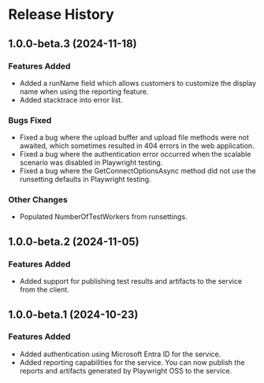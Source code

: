# Release History

## 1.0.0-beta.3 (2024-11-18)

### Features Added

- Added a runName field which allows customers to customize the display name when using the reporting feature.
- Added stacktrace into error list.

### Bugs Fixed

- Fixed a bug where the upload buffer and upload file methods were not awaited, which sometimes resulted in 404 errors in the web application.
- Fixed a bug where the authentication error occurred when the scalable scenario was disabled in Playwright testing.
- Fixed a bug where the GetConnectOptionsAsync method did not use the runsetting defaults in Playwright testing.

### Other Changes

- Populated NumberOfTestWorkers from runsettings.

## 1.0.0-beta.2 (2024-11-05)
 
### Features Added
 
- Added support for publishing test results and artifacts to the service from the client. 

## 1.0.0-beta.1 (2024-10-23)

### Features Added

- Added authentication using Microsoft Entra ID for the service.
- Added reporting capabilities for the service. You can now publish the reports and artifacts generated by Playwright OSS to the service.
